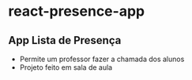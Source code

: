 # react-presence-app
## App Lista de Presença

- Permite um professor fazer a chamada dos alunos 
- Projeto feito em sala de aula

